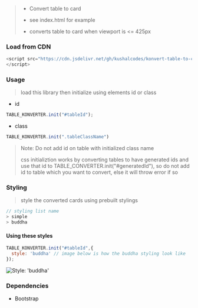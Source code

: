 > * Convert table to card
>
> * see index.html for example
> 
> * converts table to card when viewport is <= 425px
### Load from CDN

```js
<script src="https://cdn.jsdelivr.net/gh/kushalcodes/konvert-table-to-card@main/konvert-table-to-card.min.js" type="text/javascript">
</script>
```

### Usage
> load this library then initialize using elements id or class

* id
```js
TABLE_KONVERTER.init("#tableId"); 
```
* class
```js
TABLE_KONVERTER.init(".tableClassName") 
```
 > Note: Do not add id on table with initialized class name
 >
 > css initializtion works by converting tables to have generated ids and use that id to TABLE_CONVERTER.init("#generatedId"), so do not add id to table which you want to convert, else it will throw error if so

### Styling
> style the converted cards using prebuilt stylings
```js
// styling list name
> simple
> buddha
```
#### Using these styles
```js
TABLE_KONVERTER.init("#tableId",{
  style: 'buddha' // image below is how the buddha styling look like
});
```
![Style: 'buddha'](https://i.imgur.com/EJAa3pk.png)

### Dependencies
* Bootstrap